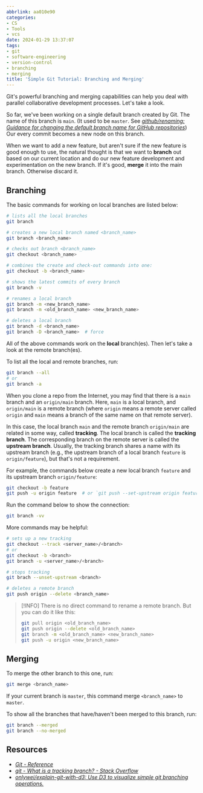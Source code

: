 ```yaml
---
abbrlink: aa010e90
categories:
- CS
- Tools
- vcs
date: 2024-01-29 13:37:07
tags:
- git
- software-engineering
- version-control
- branching
- merging
title: 'Simple Git Tutorial: Branching and Merging'
---
```


Git's powerful branching and merging capabilities can help you deal with parallel collaborative development processes. Let's take a look.

<!--more-->

So far, we've been working on a single default branch created by Git. The name of this branch is `main`. (It used to be `master`. See _[github/renaming: Guidance for changing the default branch name for GitHub repositories](https://github.com/github/renaming)_) Our every commit becomes a new node on this branch.

When we want to add a new feature, but aren't sure if the new feature is good enough to use, the natural thought is that we want to **branch** out based on our current location and do our new feature development and experimentation on the new branch. If it's good, **merge** it into the main branch. Otherwise discard it.

## Branching

The basic commands for working on local branches are listed below:

```bash
# lists all the local branches
git branch

# creates a new local branch named <branch_name>
git branch <branch_name>

# checks out branch <branch_name>
git checkout <branch_name>

# combines the create and check-out commands into one:
git checkout -b <branch_name>

# shows the latest commits of every branch
git branch -v

# renames a local branch
git branch -m <new_branch_name>
git branch -m <old_branch_name> <new_branch_name>

# deletes a local branch
git branch -d <branch_name>
git branch -D <branch_name>  # force
```

All of the above commands work on the **local** branch(es). Then let's take a look at the remote branch(es).

To list all the local and remote branches, run:

```bash
git branch --all
# or
git branch -a
```

When you clone a repo from the Internet, you may find that there is a `main` branch and an `origin/main` branch. Here, `main` is a local branch, and `origin/main` is a remote branch (where `origin` means a remote server called `origin` and `main` means a branch of the same name on that remote server).

In this case, the local branch `main` and the remote branch `origin/main` are related in some way, called **tracking**. The local branch is called the **tracking branch**. The corresponding branch on the remote server is called the **upstream branch**. Usually, the tracking branch shares a name with its upstream branch (e.g., the upstream branch of a local branch `feature` is `origin/feature`), but that's not a requirement.

For example, the commands below create a new local branch `feature` and its upstream branch `origin/feature`:

```bash
git checkout -b feature
git push -u origin feature  # or `git push --set-upstream origin feature`
```

Run the command below to show the connection:

```bash
git branch -vv
```

More commands may be helpful:

```bash
# sets up a new tracking
git checkout --track <server_name>/<branch>
# or
git checkout -b <branch>
git branch -u <server_name>/<branch>

# stops tracking
git brach --unset-upstream <branch>

# deletes a remote branch
git push origin --delete <branch_name>
```


> [!INFO]
> There is no direct command to rename a remote branch. But you can do it like this:
>
> ```bash
> git pull origin <old_branch_name>
> git push origin --delete <old_branch_name>
> git branch -m <old_branch_name> <new_branch_name>
> git push -u origin <new_branch_name>
> ```

## Merging

To merge the other branch to this one, run:

```bash
git merge <branch_name>
```

If your current branch is `master`, this command merge `<branch_name>` to `master`.

To show all the branches that have/haven't been merged to this branch, run:

```bash
git branch --merged
git branch --no-merged
```

## Resources

- _[Git - Reference](https://git-scm.com/docs)_
- _[git - What is a tracking branch? - Stack Overflow](https://stackoverflow.com/questions/4693588/what-is-a-tracking-branch)_
- _[onlywei/explain-git-with-d3: Use D3 to visualize simple git branching operations.](https://github.com/onlywei/explain-git-with-d3)_